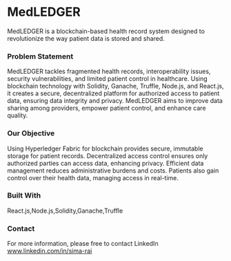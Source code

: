 ﻿# MedLEDGER
MedLEDGER is a blockchain-based health record system designed to revolutionize the way patient data is stored and shared. 


### Problem Statement
MedLEDGER tackles fragmented health records, interoperability issues, security vulnerabilities, and limited patient control in healthcare. Using blockchain technology with Solidity, Ganache, Truffle, Node.js, and React.js, it creates a secure, decentralized platform for authorized access to patient data, ensuring data integrity and privacy. MedLEDGER aims to improve data sharing among providers, empower patient control, and enhance care quality.

### Our Objective
Using Hyperledger Fabric for blockchain provides secure, immutable storage for patient records. Decentralized access control ensures only authorized parties can access data, enhancing privacy. Efficient data management reduces administrative burdens and costs. Patients also gain control over their health data, managing access in real-time.

### Built With
React.js,Node.js,Solidity,Ganache,Truffle

### Contact 
For more information, please free to contact LinkedIn  www.linkedin.com/in/sima-rai


